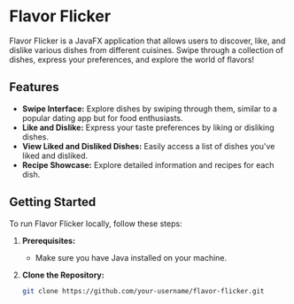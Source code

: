 # Flavor Flicker

Flavor Flicker is a JavaFX application that allows users to discover, like, and dislike various dishes from different cuisines. Swipe through a collection of dishes, express your preferences, and explore the world of flavors!

## Features

- **Swipe Interface:** Explore dishes by swiping through them, similar to a popular dating app but for food enthusiasts.
- **Like and Dislike:** Express your taste preferences by liking or disliking dishes.
- **View Liked and Disliked Dishes:** Easily access a list of dishes you've liked and disliked.
- **Recipe Showcase:** Explore detailed information and recipes for each dish.

## Getting Started

To run Flavor Flicker locally, follow these steps:

1. **Prerequisites:**
   - Make sure you have Java installed on your machine.

2. **Clone the Repository:**
   ```bash
   git clone https://github.com/your-username/flavor-flicker.git
